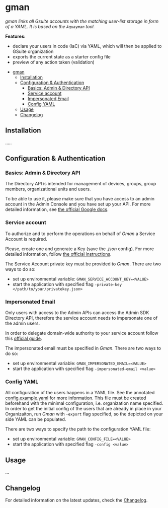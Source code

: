# gman

*gman links all Gsuite accounts with the matching user-list storage in form of a YAML. It is based on the `Aquayman` tool.*

**Features:**

- declare your users in code (IaC) via YAML, which will then be applied to GSuite organization
- exports the current state as a starter config file
- preview of any action taken (validation)

<!-- TOC -->
- [gman](#gman)
  - [Installation](#installation)
  - [Configuration & Authentication](#configuration--authentication)
    - [Basics: Admin & Directory API](#basics-admin--directory-api)
    - [Service account](#service-account)
    - [Impersonated Email](#impersonated-email)
    - [Config YAML](#config-yaml)
  - [Usage](#usage)
  - [Changelog](#changelog)
<!-- /TOC -->



## Installation

.....

## Configuration & Authentication 
### Basics: Admin & Directory API 
The Directory API is intended for management of devices, groups, group members, organizational units and users. 

To be able to use it, please make sure that you have access to an admin account in the Admin Console and you have set up your API. 
For more detailed information, see [the official Google docs](https://developers.google.com/admin-sdk/directory/v1/guides/prerequisites).

### Service account 
To authorize and to perform the operations on behalf of *Gman* a Service Account is required. 

Please, create one and generate a Key (save the *.json* config). 
For more detailed information, follow [the official instructions](https://developers.google.com/admin-sdk/directory/v1/guides/delegation#create_the_service_account_and_credentials).

The Service Account private key must be provided to *Gman*. There are two ways to do so: 
- set up environmental variable: `GMAN_SERVICE_ACCOUNT_KEY=<VALUE>` 
- start the application with specified flag `-private-key </path/to/your/privatekey.json>`

### Impersonated Email 
Only users with access to the Admin APIs can access the Admin SDK Directory API, therefore the service account needs to impersonate one of the admin users.

In order to delegate domain-wide authority to your service account follow this [official guide](https://developers.google.com/admin-sdk/directory/v1/guides/delegation#delegate_domain-wide_authority_to_your_service_account).

The impersonated email must be specified in *Gman*. There are two ways to do so: 
- set up environmental variable: `GMAN_IMPERSONATED_EMAIL=<VALUE>` 
- start the application with specified flag `-impersonated-email <value>`

### Config YAML 
All configuration of the users happens in a YAML file. See the annotated [config.example.yaml](/config.example.yaml) for more information.
This file must be created beforehand with the minimal configuration, i.e. organization name specified. 
In order to get the initial config of the users that are already in place in your Organizaiton, run *Gman* with `-export` flag specified, so the depicted on your side YAML can be populated. 

There are two ways to specify the path to the configuration YAML file:
- set up environmental variable: `GMAN_CONFIG_FILE=<VALUE>` 
- start the application with specified flag `-config <value>`

## Usage

...

## Changelog

For detailed information on the latest updates, check the [Changelog](CHANGELOG.md).
